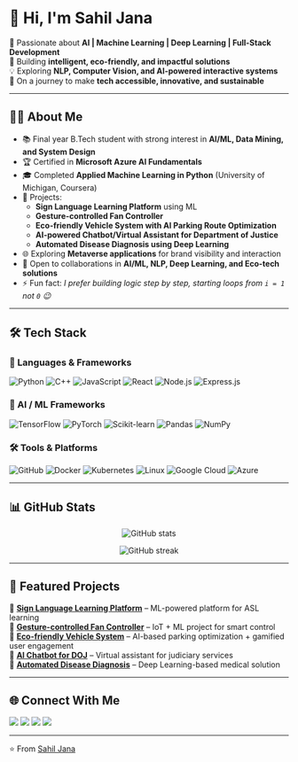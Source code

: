 # 👋 Hi, I'm Sahil Jana

🚀 Passionate about **AI | Machine Learning | Deep Learning | Full-Stack Development**  
🎯 Building **intelligent, eco-friendly, and impactful solutions**  
💡 Exploring **NLP, Computer Vision, and AI-powered interactive systems**  
🌱 On a journey to make **tech accessible, innovative, and sustainable**

---

## 🧑‍💻 About Me  
- 📚 Final year B.Tech student with strong interest in **AI/ML, Data Mining, and System Design**  
- 🏆 Certified in **Microsoft Azure AI Fundamentals**  
- 🎓 Completed **Applied Machine Learning in Python** (University of Michigan, Coursera)  
- 🔭 Projects:  
  - **Sign Language Learning Platform** using ML  
  - **Gesture-controlled Fan Controller**  
  - **Eco-friendly Vehicle System with AI Parking Route Optimization**  
  - **AI-powered Chatbot/Virtual Assistant for Department of Justice**  
  - **Automated Disease Diagnosis using Deep Learning**  
- 🌐 Exploring **Metaverse applications** for brand visibility and interaction  
- 🤝 Open to collaborations in **AI/ML, NLP, Deep Learning, and Eco-tech solutions**  
- ⚡ Fun fact: *I prefer building logic step by step, starting loops from `i = 1` not `0` 😉*

---

## 🛠️ Tech Stack  
### 🚀 Languages & Frameworks
![Python](https://img.shields.io/badge/-Python-3776AB?style=flat&logo=python&logoColor=white)
![C++](https://img.shields.io/badge/-C++-00599C?style=flat&logo=cplusplus&logoColor=white)
![JavaScript](https://img.shields.io/badge/-JavaScript-F7DF1E?style=flat&logo=javascript&logoColor=black)
![React](https://img.shields.io/badge/-React-61DAFB?style=flat&logo=react&logoColor=black)
![Node.js](https://img.shields.io/badge/-Node.js-339933?style=flat&logo=node.js&logoColor=white)
![Express.js](https://img.shields.io/badge/-Express.js-000000?style=flat&logo=express&logoColor=white)

### 🤖 AI / ML Frameworks
![TensorFlow](https://img.shields.io/badge/-TensorFlow-FF6F00?style=flat&logo=tensorflow&logoColor=white)
![PyTorch](https://img.shields.io/badge/-PyTorch-EE4C2C?style=flat&logo=pytorch&logoColor=white)
![Scikit-learn](https://img.shields.io/badge/-Scikit--learn-F7931E?style=flat&logo=scikitlearn&logoColor=white)
![Pandas](https://img.shields.io/badge/-Pandas-150458?style=flat&logo=pandas&logoColor=white)
![NumPy](https://img.shields.io/badge/-NumPy-013243?style=flat&logo=numpy&logoColor=white)

### 🛠️ Tools & Platforms
![GitHub](https://img.shields.io/badge/-GitHub-181717?style=flat&logo=github)
![Docker](https://img.shields.io/badge/-Docker-2496ED?style=flat&logo=docker&logoColor=white)
![Kubernetes](https://img.shields.io/badge/-Kubernetes-326CE5?style=flat&logo=kubernetes&logoColor=white)
![Linux](https://img.shields.io/badge/-Linux-FCC624?style=flat&logo=linux&logoColor=black)
![Google Cloud](https://img.shields.io/badge/-Google_Cloud-4285F4?style=flat&logo=googlecloud&logoColor=white)
![Azure](https://img.shields.io/badge/-Microsoft_Azure-0078D4?style=flat&logo=microsoftazure&logoColor=white)

---

## 📊 GitHub Stats
<p align="center">
  <img src="https://github-readme-stats.vercel.app/api?username=sahiljana01&show_icons=true&theme=radical" alt="GitHub stats" />
</p>  

<p align="center">
  <img src="https://github-readme-streak-stats.herokuapp.com/?user=sahiljana01&theme=radical" alt="GitHub streak" />
</p>  

---

## 🚀 Featured Projects
🔹 [**Sign Language Learning Platform**](https://github.com/sahiljana01/SignLanguage-ML) – ML-powered platform for ASL learning  
🔹 [**Gesture-controlled Fan Controller**](https://github.com/sahiljana01/GestureFanController) – IoT + ML project for smart control  
🔹 [**Eco-friendly Vehicle System**](https://github.com/sahiljana01/EcoVehicleSystem) – AI-based parking optimization + gamified user engagement  
🔹 [**AI Chatbot for DOJ**](https://github.com/sahiljana01/DOJ-AI-Chatbot) – Virtual assistant for judiciary services  
🔹 [**Automated Disease Diagnosis**](https://github.com/sahiljana01/DeepDiseaseDiagnosis) – Deep Learning-based medical solution  

---

## 🌐 Connect With Me
<p align="left">
  <a href="https://www.linkedin.com/in/sahiljana/"><img src="https://img.shields.io/badge/-LinkedIn-0077B5?style=flat&logo=linkedin&logoColor=white"/></a>
  <a href="mailto:sahiljana@example.com"><img src="https://img.shields.io/badge/-Gmail-D14836?style=flat&logo=gmail&logoColor=white"/></a>
  <a href="https://twitter.com/sahiljana"><img src="https://img.shields.io/badge/-Twitter-1DA1F2?style=flat&logo=twitter&logoColor=white"/></a>
  <a href="https://github.com/sahiljana01"><img src="https://img.shields.io/badge/-GitHub-181717?style=flat&logo=github&logoColor=white"/></a>
</p>  

---

⭐️ From [Sahil Jana](https://github.com/sahiljana01)
